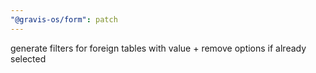 ```yaml
---
"@gravis-os/form": patch
---
```


generate filters for foreign tables with value + remove options if already selected
